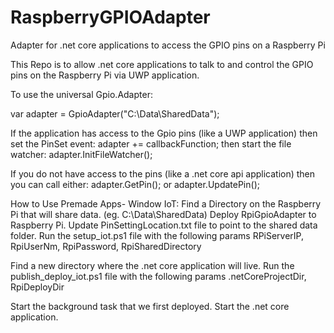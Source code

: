 # RaspberryGPIOAdapter
Adapter for .net core applications to access the GPIO pins on a Raspberry Pi

This Repo is to allow .net core applications to talk to and control the GPIO pins on the Raspberry Pi via UWP application.

To use the universal Gpio.Adapter:

var adapter = GpioAdapter("C:\Data\SharedData");

If the application has access to the Gpio pins (like a UWP application) then set the PinSet event:
adapter += callbackFunction;
then start the file watcher:
adapter.InitFileWatcher();

If you do not have access to the pins (like a .net core api application) then you can call either:
adapter.GetPin(); or
adapter.UpdatePin();

How to Use Premade Apps- Window IoT:
Find a Directory on the Raspberry Pi that will share data. (eg. C:\Data\SharedData)
Deploy RpiGpioAdapter to Raspberry Pi.
Update PinSettingLocation.txt file to point to the shared data folder.
Run the setup_iot.ps1 file with the following params RPiServerIP, RpiUserNm, RpiPassword, RpiSharedDirectory

Find a new directory where the .net core application will live.
Run the publish_deploy_iot.ps1 file with the following params .netCoreProjectDir, RpiDeployDir

Start the background task that we first deployed.
Start the .net core application.
